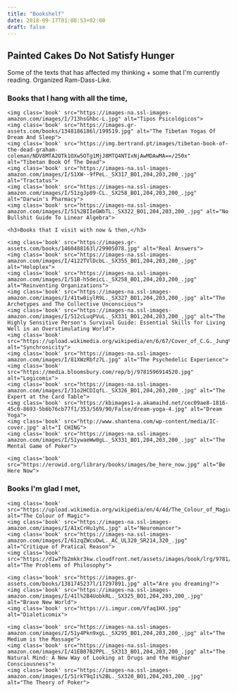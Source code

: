 ```yaml
---
title: "Bookshelf"
date: 2018-09-17T01:08:53+02:00
draft: false
---
```


## Painted Cakes Do Not Satisfy Hunger

Some of the texts that has affected my thinking + some that I'm currently reading. Organized Ram-Dass-Like.

<div class="bookset">
	<h3> Books that I hang with all the time, </h3>

	<img class='book' src="https://images-na.ssl-images-amazon.com/images/I/713hsGhbc-L.jpg" alt="Tipos Psicológicos">
	<img class='book' src="https://images.gr-assets.com/books/1348186186l/199519.jpg" alt="The Tibetan Yogas Of Dream And Sleep">
	<img class='book' src="https://img.bertrand.pt/images/tibetan-book-of-the-dead-graham-coleman/NDV8MTA2OTk1OXw5OTg1MjJ8MTQ4NTIxNjAwMDAwMA==/250x" alt="Tibetan Book Of The Dead">
	<img class='book' src="https://images-na.ssl-images-amazon.com/images/I/51XW--9fPeL._SX317_BO1,204,203,200_.jpg" alt="Tractatus">
	<img class='book' src="https://images-na.ssl-images-amazon.com/images/I/51zgJp89-CL._SX258_BO1,204,203,200_.jpg" alt="Darwin's Pharmacy">	
	<img class='book' src="https://images-na.ssl-images-amazon.com/images/I/51%2BIIeGWbTL._SX322_BO1,204,203,200_.jpg" alt="No Bullshit Guide To Linear Algebra">

</div>

<div class="bookset">
	
	<h3>Books that I visit with now & then,</h3>

	<img class='book' src="https://images.gr-assets.com/books/1460488163l/29905078.jpg" alt="Real Answers">
	<img class='book' src="https://images-na.ssl-images-amazon.com/images/I/4122TVlDcbL._SX355_BO1,204,203,200_.jpg" alt="Holoplex">
	<img class='book' src="https://images-na.ssl-images-amazon.com/images/I/51B-h5deicL._SX258_BO1,204,203,200_.jpg" alt="Reinventing Organizations">
	<img class='book' src="https://images-na.ssl-images-amazon.com/images/I/41tw8iylR9L._SX327_BO1,204,203,200_.jpg" alt="The Archetypes and The Collective Unconscious">
	<img class='book' src="https://images-na.ssl-images-amazon.com/images/I/512cLuqPVuL._SX331_BO1,204,203,200_.jpg" alt="The Highly Sensitive Person's Survival Guide: Essential Skills for Living Well in an Overstimulating World">
	<img class='book' src="https://upload.wikimedia.org/wikipedia/en/6/67/Cover_of_C.G._Jung%27s_%22Synchronicity%22.jpg" alt="Synchronicity">
	<img class='book' src="https://images-na.ssl-images-amazon.com/images/I/81XWzRbfz7L.jpg" alt="The Psychedelic Experience">
	<img class='book' src="https://media.bloomsbury.com/rep/bj/9781596914520.jpg" alt="Logicomix">
	<img class='book' src="https://images-na.ssl-images-amazon.com/images/I/31o2HCDIqfL._SX326_BO1,204,203,200_.jpg" alt="The Expert at the Card Table">
	<img class='book' src="https://kbimages1-a.akamaihd.net/cec09ae8-1816-45c0-8693-5b6b76cb77f1/353/569/90/False/dream-yoga-4.jpg" alt="Dream Yoga">
	<img class='book' src="http://www.shantena.com/wp-content/media/IC-cover.jpg" alt="I CHING">
	<img class='book' src="https://images-na.ssl-images-amazon.com/images/I/51ywaeWw0gL._SX331_BO1,204,203,200_.jpg" alt="The Mental Game of Poker">
	
	<img class='book' src="https://erowid.org/library/books/images/be_here_now.jpg" alt="Be Here Now">
</div>

<div class="bookset">
	<h3>Books I'm glad I met,</h3>
	
	<img class='book' src="https://upload.wikimedia.org/wikipedia/en/4/4d/The_Colour_of_Magic_%28cover_art%29.jpg" alt="The Colour of Magic">
	<img class='book' src="https://images-na.ssl-images-amazon.com/images/I/A1xCrHu1yhL.jpg" alt="Neuromancer">
	<img class='book' src="https://images-na.ssl-images-amazon.com/images/I/61zqZWcuDwL._AC_UL320_SR214,320_.jpg" alt="Critique of Pratical Reason">
	<img class='book' src="https://d1w7fb2mkkr3kw.cloudfront.net/assets/images/book/lrg/9781/4400/9781440041488.jpg" alt="The Problems of Philosophy">
	
	<img class='book' src="https://images.gr-assets.com/books/1381745237l/17297891.jpg" alt="Are you dreaming?">
	<img class='book' src="https://images-na.ssl-images-amazon.com/images/I/41l%2B4UobkRL._SX325_BO1,204,203,200_.jpg" alt="Brave New World">
	<img class='book' src="https://i.imgur.com/Vfaq1HX.jpg" alt="Dialeticomix">	

	<img class='book' src="https://images-na.ssl-images-amazon.com/images/I/51y4Pkn9xgL._SX295_BO1,204,203,200_.jpg" alt="The Medium is the Massage">
	<img class='book' src="https://images-na.ssl-images-amazon.com/images/I/41EB87B2PPL._SX313_BO1,204,203,200_.jpg" alt="The Natural Mind: A New Way of Looking at Drugs and the Higher Consciousness">
	<img class='book' src="https://images-na.ssl-images-amazon.com/images/I/51rkT9qIi%2BL._SX320_BO1,204,203,200_.jpg" alt="The Theory of Poker">

</div>


